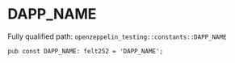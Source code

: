 # DAPP_NAME

Fully qualified path: `openzeppelin_testing::constants::DAPP_NAME`

<pre><code class="language-rust">pub const DAPP_NAME: felt252 = &apos;DAPP_NAME&apos;;</code></pre>


